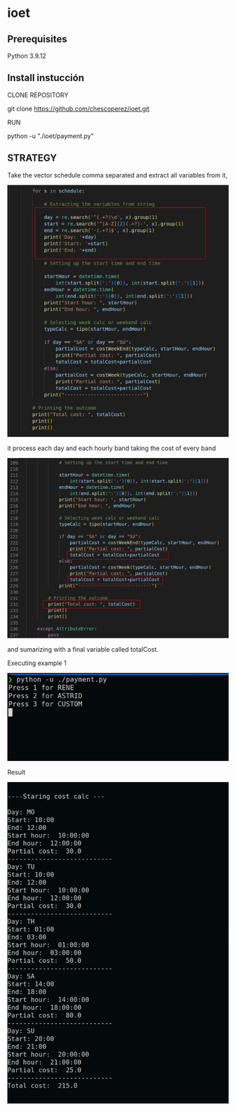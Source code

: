 # ioet

## Prerequisites

Python 3.9.12

## Install instucción

CLONE REPOSITORY

git clone https://github.com/chescoperez/ioet.git

RUN

python -u "./ioet/payment.py"

## STRATEGY

Take the vector schedule comma separated and extract all variables from it, 

![alt text](https://github.com/chescoperez/ioet/blob/main/image/1.jpg?raw=true)


it process each day and each hourly band taking the cost of every band 

![alt text](https://github.com/chescoperez/ioet/blob/main/image/2.jpg?raw=true)

and sumarizing with a final variable called totalCost.

Executing example 1

![alt text](https://github.com/chescoperez/ioet/blob/main/image/3.jpg?raw=true)

Result

![alt text](https://github.com/chescoperez/ioet/blob/main/image/4.jpg?raw=true)
